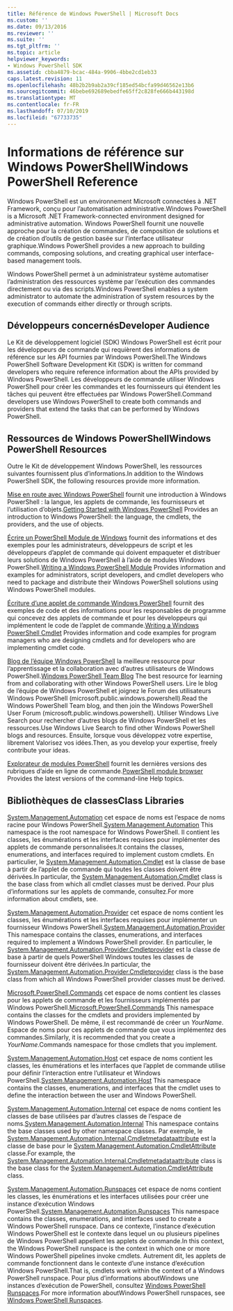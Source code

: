 ```yaml
---
title: Référence de Windows PowerShell | Microsoft Docs
ms.custom: ''
ms.date: 09/13/2016
ms.reviewer: ''
ms.suite: ''
ms.tgt_pltfrm: ''
ms.topic: article
helpviewer_keywords:
- Windows PowerShell SDK
ms.assetid: cbba4879-bcac-484a-9906-4bbe2cd1eb33
caps.latest.revision: 11
ms.openlocfilehash: 48b2b2b9ab2a39cf185ed54bcfa99d46562e13b6
ms.sourcegitcommit: 46bebe692689ebedfe65ff2c828fe666b443198d
ms.translationtype: MT
ms.contentlocale: fr-FR
ms.lasthandoff: 07/10/2019
ms.locfileid: "67733735"
---
```

# <a name="windows-powershell-reference"></a><span data-ttu-id="141d0-102">Informations de référence sur Windows PowerShell</span><span class="sxs-lookup"><span data-stu-id="141d0-102">Windows PowerShell Reference</span></span>

<span data-ttu-id="141d0-103">Windows PowerShell est un environnement Microsoft connectées à .NET Framework, conçu pour l’automatisation administrative.</span><span class="sxs-lookup"><span data-stu-id="141d0-103">Windows PowerShell is a Microsoft .NET Framework-connected environment designed for administrative automation.</span></span> <span data-ttu-id="141d0-104">Windows PowerShell fournit une nouvelle approche pour la création de commandes, de composition de solutions et de création d’outils de gestion basée sur l’interface utilisateur graphique.</span><span class="sxs-lookup"><span data-stu-id="141d0-104">Windows PowerShell provides a new approach to building commands, composing solutions, and creating graphical user interface-based management tools.</span></span>

<span data-ttu-id="141d0-105">Windows PowerShell permet à un administrateur système automatiser l’administration des ressources système par l’exécution des commandes directement ou via des scripts.</span><span class="sxs-lookup"><span data-stu-id="141d0-105">Windows PowerShell enables a system administrator to automate the administration of system resources by the execution of commands either directly or through scripts.</span></span>

## <a name="developer-audience"></a><span data-ttu-id="141d0-106">Développeurs concernés</span><span class="sxs-lookup"><span data-stu-id="141d0-106">Developer Audience</span></span>

<span data-ttu-id="141d0-107">Le Kit de développement logiciel (SDK) Windows PowerShell est écrit pour les développeurs de commande qui requièrent des informations de référence sur les API fournies par Windows PowerShell.</span><span class="sxs-lookup"><span data-stu-id="141d0-107">The Windows PowerShell Software Development Kit (SDK) is written for command developers who require reference information about the APIs provided by Windows PowerShell.</span></span> <span data-ttu-id="141d0-108">Les développeurs de commande utiliser Windows PowerShell pour créer les commandes et les fournisseurs qui étendent les tâches qui peuvent être effectuées par Windows PowerShell.</span><span class="sxs-lookup"><span data-stu-id="141d0-108">Command developers use Windows PowerShell to create both commands and providers that extend the tasks that can be performed by Windows PowerShell.</span></span>

## <a name="windows-powershell-resources"></a><span data-ttu-id="141d0-109">Ressources de Windows PowerShell</span><span class="sxs-lookup"><span data-stu-id="141d0-109">Windows PowerShell Resources</span></span>

<span data-ttu-id="141d0-110">Outre le Kit de développement Windows PowerShell, les ressources suivantes fournissent plus d’informations.</span><span class="sxs-lookup"><span data-stu-id="141d0-110">In addition to the Windows PowerShell SDK, the following resources provide more information.</span></span>

<span data-ttu-id="141d0-111">[Mise en route avec Windows PowerShell](/powershell/scripting/getting-started/getting-started-with-windows-powershell) fournit une introduction à Windows PowerShell : la langue, les applets de commande, les fournisseurs et l’utilisation d’objets.</span><span class="sxs-lookup"><span data-stu-id="141d0-111">[Getting Started with Windows PowerShell](/powershell/scripting/getting-started/getting-started-with-windows-powershell) Provides an introduction to Windows PowerShell: the language, the cmdlets, the providers, and the use of objects.</span></span>

<span data-ttu-id="141d0-112">[Écrire un PowerShell Module de Windows](./module/writing-a-windows-powershell-module.md) fournit des informations et des exemples pour les administrateurs, développeurs de script et les développeurs d’applet de commande qui doivent empaqueter et distribuer leurs solutions de Windows PowerShell à l’aide de modules Windows PowerShell.</span><span class="sxs-lookup"><span data-stu-id="141d0-112">[Writing a Windows PowerShell Module](./module/writing-a-windows-powershell-module.md) Provides information and examples for administrators, script developers, and cmdlet developers who need to package and distribute their Windows PowerShell solutions using Windows PowerShell modules.</span></span>

<span data-ttu-id="141d0-113">[Écriture d’une applet de commande Windows PowerShell](./cmdlet/writing-a-windows-powershell-cmdlet.md) fournit des exemples de code et des informations pour les responsables de programme qui concevez des applets de commande et pour les développeurs qui implémentent le code de l’applet de commande.</span><span class="sxs-lookup"><span data-stu-id="141d0-113">[Writing a Windows PowerShell Cmdlet](./cmdlet/writing-a-windows-powershell-cmdlet.md) Provides information and code examples for program managers who are designing cmdlets and for developers who are implementing cmdlet code.</span></span>

<span data-ttu-id="141d0-114">[Blog de l’équipe Windows PowerShell](https://blogs.msdn.microsoft.com/PowerShell/) la meilleure ressource pour l’apprentissage et la collaboration avec d’autres utilisateurs de Windows PowerShell.</span><span class="sxs-lookup"><span data-stu-id="141d0-114">[Windows PowerShell Team Blog](https://blogs.msdn.microsoft.com/PowerShell/) The best resource for learning from and collaborating with other Windows PowerShell users.</span></span> <span data-ttu-id="141d0-115">Lire le blog de l’équipe de Windows PowerShell et joignez le Forum des utilisateurs Windows PowerShell (microsoft.public.windows.powershell).</span><span class="sxs-lookup"><span data-stu-id="141d0-115">Read the Windows PowerShell Team blog, and then join the Windows PowerShell User Forum (microsoft.public.windows.powershell).</span></span> <span data-ttu-id="141d0-116">Utiliser Windows Live Search pour rechercher d’autres blogs de Windows PowerShell et les ressources.</span><span class="sxs-lookup"><span data-stu-id="141d0-116">Use Windows Live Search to find other Windows PowerShell blogs and resources.</span></span> <span data-ttu-id="141d0-117">Ensuite, lorsque vous développez votre expertise, librement Valorisez vos idées.</span><span class="sxs-lookup"><span data-stu-id="141d0-117">Then, as you develop your expertise, freely contribute your ideas.</span></span>

<span data-ttu-id="141d0-118">[Explorateur de modules PowerShell](/powershell/module/) fournit les dernières versions des rubriques d’aide en ligne de commande.</span><span class="sxs-lookup"><span data-stu-id="141d0-118">[PowerShell module browser](/powershell/module/) Provides the latest versions of the command-line Help topics.</span></span>

## <a name="class-libraries"></a><span data-ttu-id="141d0-119">Bibliothèques de classes</span><span class="sxs-lookup"><span data-stu-id="141d0-119">Class Libraries</span></span>

<span data-ttu-id="141d0-120">[System.Management.Automation](/dotnet/api/System.Management.Automation) cet espace de noms est l’espace de noms racine pour Windows PowerShell.</span><span class="sxs-lookup"><span data-stu-id="141d0-120">[System.Management.Automation](/dotnet/api/System.Management.Automation) This namespace is the root namespace for Windows PowerShell.</span></span> <span data-ttu-id="141d0-121">Il contient les classes, les énumérations et les interfaces requises pour implémenter des applets de commande personnalisées.</span><span class="sxs-lookup"><span data-stu-id="141d0-121">It contains the classes, enumerations, and interfaces required to implement custom cmdlets.</span></span> <span data-ttu-id="141d0-122">En particulier, le [System.Management.Automation.Cmdlet](/dotnet/api/System.Management.Automation.Cmdlet) est la classe de base à partir de l’applet de commande qui toutes les classes doivent être dérivées.</span><span class="sxs-lookup"><span data-stu-id="141d0-122">In particular, the [System.Management.Automation.Cmdlet](/dotnet/api/System.Management.Automation.Cmdlet) class is the base class from which all cmdlet classes must be derived.</span></span> <span data-ttu-id="141d0-123">Pour plus d’informations sur les applets de commande, consultez.</span><span class="sxs-lookup"><span data-stu-id="141d0-123">For more information about cmdlets, see.</span></span>

<span data-ttu-id="141d0-124">[System.Management.Automation.Provider](/dotnet/api/System.Management.Automation.Provider) cet espace de noms contient les classes, les énumérations et les interfaces requises pour implémenter un fournisseur Windows PowerShell.</span><span class="sxs-lookup"><span data-stu-id="141d0-124">[System.Management.Automation.Provider](/dotnet/api/System.Management.Automation.Provider) This namespace contains the classes, enumerations, and interfaces required to implement a Windows PowerShell provider.</span></span> <span data-ttu-id="141d0-125">En particulier, le [System.Management.Automation.Provider.Cmdletprovider](/dotnet/api/System.Management.Automation.Provider.CmdletProvider) est la classe de base à partir de quels PowerShell Windows toutes les classes de fournisseur doivent être dérivées.</span><span class="sxs-lookup"><span data-stu-id="141d0-125">In particular, the [System.Management.Automation.Provider.Cmdletprovider](/dotnet/api/System.Management.Automation.Provider.CmdletProvider) class is the base class from which all Windows PowerShell provider classes must be derived.</span></span>

<span data-ttu-id="141d0-126">[Microsoft.PowerShell.Commands](/dotnet/api/Microsoft.PowerShell.Commands) cet espace de noms contient les classes pour les applets de commande et les fournisseurs implémentés par Windows PowerShell.</span><span class="sxs-lookup"><span data-stu-id="141d0-126">[Microsoft.PowerShell.Commands](/dotnet/api/Microsoft.PowerShell.Commands) This namespace contains the classes for the cmdlets and providers implemented by Windows PowerShell.</span></span> <span data-ttu-id="141d0-127">De même, il est recommandé de créer un *YourName*. Espace de noms pour ces applets de commande que vous implémentez des commandes.</span><span class="sxs-lookup"><span data-stu-id="141d0-127">Similarly, it is recommended that you create a *YourName*.Commands namespace for those cmdlets that you implement.</span></span>

<span data-ttu-id="141d0-128">[System.Management.Automation.Host](/dotnet/api/System.Management.Automation.Host) cet espace de noms contient les classes, les énumérations et les interfaces que l’applet de commande utilise pour définir l’interaction entre l’utilisateur et Windows PowerShell.</span><span class="sxs-lookup"><span data-stu-id="141d0-128">[System.Management.Automation.Host](/dotnet/api/System.Management.Automation.Host) This namespace contains the classes, enumerations, and interfaces that the cmdlet uses to define the interaction between the user and Windows PowerShell.</span></span>

<span data-ttu-id="141d0-129">[System.Management.Automation.Internal](/dotnet/api/System.Management.Automation.Internal) cet espace de noms contient les classes de base utilisées par d’autres classes de l’espace de noms.</span><span class="sxs-lookup"><span data-stu-id="141d0-129">[System.Management.Automation.Internal](/dotnet/api/System.Management.Automation.Internal) This namespace contains the base classes used by other namespace classes.</span></span> <span data-ttu-id="141d0-130">Par exemple, le [System.Management.Automation.Internal.Cmdletmetadataattribute](/dotnet/api/System.Management.Automation.Internal.CmdletMetadataAttribute) est la classe de base pour le [System.Management.Automation.CmdletAttribute](/dotnet/api/System.Management.Automation.CmdletAttribute) classe.</span><span class="sxs-lookup"><span data-stu-id="141d0-130">For example, the [System.Management.Automation.Internal.Cmdletmetadataattribute](/dotnet/api/System.Management.Automation.Internal.CmdletMetadataAttribute) class is the base class for the [System.Management.Automation.CmdletAttribute](/dotnet/api/System.Management.Automation.CmdletAttribute) class.</span></span>

<span data-ttu-id="141d0-131">[System.Management.Automation.Runspaces](/dotnet/api/System.Management.Automation.Runspaces) cet espace de noms contient les classes, les énumérations et les interfaces utilisées pour créer une instance d’exécution Windows PowerShell.</span><span class="sxs-lookup"><span data-stu-id="141d0-131">[System.Management.Automation.Runspaces](/dotnet/api/System.Management.Automation.Runspaces) This namespace contains the classes, enumerations, and interfaces used to create a Windows PowerShell runspace.</span></span> <span data-ttu-id="141d0-132">Dans ce contexte, l’instance d’exécution Windows PowerShell est le contexte dans lequel un ou plusieurs pipelines de Windows PowerShell appellent les applets de commande.</span><span class="sxs-lookup"><span data-stu-id="141d0-132">In this context, the Windows PowerShell runspace is the context in which one or more Windows PowerShell pipelines invoke cmdlets.</span></span> <span data-ttu-id="141d0-133">Autrement dit, les applets de commande fonctionnent dans le contexte d’une instance d’exécution Windows PowerShell.</span><span class="sxs-lookup"><span data-stu-id="141d0-133">That is, cmdlets work within the context of a Windows PowerShell runspace.</span></span> <span data-ttu-id="141d0-134">Pour plus d’informations aboutWindows une instances d’exécution de PowerShell, consultez [Windows PowerShell Runspaces](https://msdn.microsoft.com/en-us/a1582cfe-f06d-4aff-adc6-71f49a860ce9).</span><span class="sxs-lookup"><span data-stu-id="141d0-134">For more information aboutWindows PowerShell runspaces, see [Windows PowerShell Runspaces](https://msdn.microsoft.com/en-us/a1582cfe-f06d-4aff-adc6-71f49a860ce9).</span></span>
